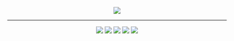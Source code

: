 <p align='center'>
    <img src="https://capsule-render.vercel.app/api?type=venom&color=F7819F&height=300&section=header&text=SeungEun%20&render&fontSize=70&animation=twinkling&fontAlignY=38&desc=👩🏻‍💻!&descAlignY=60&descAlign=82&fontColor=424242"/>
</p>



<hr>
<p align='center'>
    <img src="https://img.shields.io/badge/react-61DAFB?style=flat&logo=react&logoColor=white"/>
    <img src="https://img.shields.io/badge/python-3776AB?style=flat&logo=python&logoColor=white"/>
    <img src="https://img.shields.io/badge/docker-2496ED?style=flat&logo=docker&logoColor=white"/>
    <img src="https://img.shields.io/badge/javascript-F7DF1E?style=flat&logo=javascript&logoColor=white"/>
    <img src="https://img.shields.io/badge/swift-F05138?style=flat&logo=swift&logoColor=white"/>
    
    
<br/>
</p>

